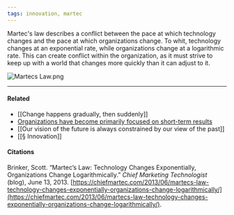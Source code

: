 ```yaml
---
tags: innovation, martec
---
```


Martec's law describes a conflict between the pace at which technology changes and the pace at which organizations change. To whit, technology changes at an exponential rate, while organizations change at a logarithmic rate. This can create conflict within the organization, as it must strive to keep up with a world that changes more quickly than it can adjust to it.

![Martecs Law.png](https://publish-01.obsidian.md/access/5bf4c22f8416d93237aa3630d0fd9c7c/assets/Martecs%20Law.png)

---

#### Related

- [[Change happens gradually, then suddenly]]
- [Organizations have become primarily focused on short-term results](https://publish.obsidian.md/mobydiction/notes/Organizations+have+become+primarily+focused+on+short-term+results)
- [[Our vision of the future is always constrained by our view of the past]]
- [[§ Innovation]]

#### Citations
Brinker, Scott. “Martec’s Law: Technology Changes Exponentially, Organizations Change Logarithmically.” _Chief Marketing Technologist_ (blog), June 13, 2013. [https://chiefmartec.com/2013/06/martecs-law-technology-changes-exponentially-organizations-change-logarithmically/](https://chiefmartec.com/2013/06/martecs-law-technology-changes-exponentially-organizations-change-logarithmically/).